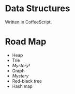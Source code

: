# Data Structures
Written in CoffeeScript.
# Road Map
- Heap
- Trie
- *Mystery!*
- Graph
- *Mystery*
- Red-black tree
- Hash map